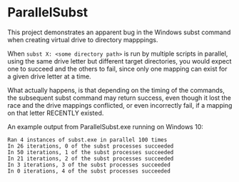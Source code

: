 # ParallelSubst

This project demonstrates an apparent bug in the Windows subst command when creating virtual drive to directory mapppings.

When `subst X: <some directory path>` is run by multiple scripts in parallel, using the same drive letter but different target directories, you would expect one to succeed and the others to fail, since only one mapping can exist for a given drive letter at a time.

What actually happens, is that depending on the timing of the commands, the subsequent subst command may return success, even though it lost the race and the drive mappings conflicted, or even incorrectly fail, if a mapping on that letter RECENTLY existed.

An example output from ParallelSubst.exe running on Windows 10:

```
Ran 4 instances of subst.exe in parallel 100 times
In 26 iterations, 0 of the subst processes succeeded
In 50 iterations, 1 of the subst processes succeeded
In 21 iterations, 2 of the subst processes succeeded
In 3 iterations, 3 of the subst processes succeeded
In 0 iterations, 4 of the subst processes succeeded
```
